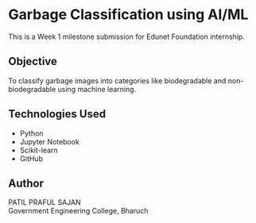 # Garbage Classification using AI/ML

This is a Week 1 milestone submission for Edunet Foundation internship.

## Objective
To classify garbage images into categories like biodegradable and non-biodegradable using machine learning.

## Technologies Used
- Python
- Jupyter Notebook
- Scikit-learn
- GitHub

## Author
PATIL PRAFUL SAJAN  
Government Engineering College, Bharuch
